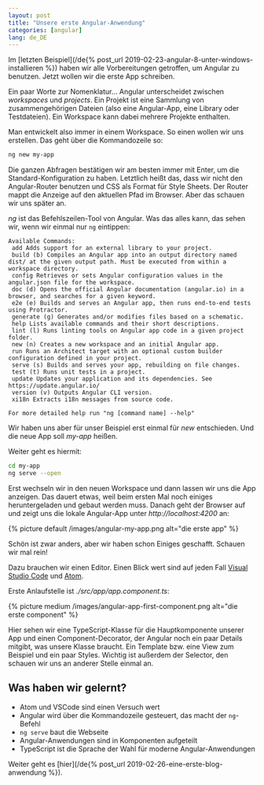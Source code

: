 ```yaml
---
layout: post
title: "Unsere erste Angular-Anwendung"
categories: [angular]
lang: de_DE
---
```


Im [letzten Beispiel](/de{% post_url 2019-02-23-angular-8-unter-windows-installieren %}) haben wir alle Vorbereitungen getroffen, um Angular zu benutzen. Jetzt wollen wir die erste App schreiben.

<!--more-->

Ein paar Worte zur Nomenklatur... Angular unterscheidet zwischen _workspaces_ und _projects_. Ein Projekt ist eine Sammlung von zusammengehörigen Dateien (also eine Angular-App, eine Library oder Testdateien). Ein Workspace kann dabei mehrere Projekte enthalten.

Man entwickelt also immer in einem Workspace. So einen wollen wir uns erstellen. Das geht über die Kommandozeile so:

```bash
ng new my-app
```

Die ganzen Abfragen bestätigen wir am besten immer mit Enter, um die Standard-Konfiguration zu haben. Letztlich heißt das, dass wir nicht den Angular-Router benutzen und CSS als Format für Style Sheets. Der Router mappt die Anzeige auf den aktuellen Pfad im Browser. Aber das schauen wir uns später an.

_ng_ ist das Befehlszeilen-Tool von Angular. Was das alles kann, das sehen wir, wenn wir einmal nur ```ng``` eintippen:

```
Available Commands:
 add Adds support for an external library to your project.
 build (b) Compiles an Angular app into an output directory named dist/ at the given output path. Must be executed from within a workspace directory.
 config Retrieves or sets Angular configuration values in the angular.json file for the workspace.
 doc (d) Opens the official Angular documentation (angular.io) in a browser, and searches for a given keyword.
 e2e (e) Builds and serves an Angular app, then runs end-to-end tests using Protractor.
 generate (g) Generates and/or modifies files based on a schematic.
 help Lists available commands and their short descriptions.
 lint (l) Runs linting tools on Angular app code in a given project folder.
 new (n) Creates a new workspace and an initial Angular app.
 run Runs an Architect target with an optional custom builder configuration defined in your project.
 serve (s) Builds and serves your app, rebuilding on file changes.
 test (t) Runs unit tests in a project.
 update Updates your application and its dependencies. See https://update.angular.io/
 version (v) Outputs Angular CLI version.
 xi18n Extracts i18n messages from source code.

For more detailed help run "ng [command name] --help"
```

Wir haben uns aber für unser Beispiel erst einmal für _new_ entschieden. Und die neue App soll _my-app_ heißen.

Weiter geht es hiermit:

```bash
cd my-app
ng serve --open
```

Erst wechseln wir in den neuen Workspace und dann lassen wir uns die App anzeigen. Das dauert etwas, weil beim ersten Mal noch einiges heruntergeladen und gebaut werden muss. Danach geht der Browser auf und zeigt uns die lokale Angular-App unter _http://localhost:4200_ an:

{% picture default /images/angular-my-app.png alt="die erste app" %}

Schön ist zwar anders, aber wir haben schon Einiges geschafft. Schauen wir mal rein!

Dazu brauchen wir einen Editor. Einen Blick wert sind auf jeden Fall [Visual Studio Code](https://code.visualstudio.com) und [Atom](https://atom.io).

Erste Anlaufstelle ist _./src/app/app.component.ts_:

{% picture medium /images/angular-app-first-component.png alt="die erste component" %}

Hier sehen wir eine TypeScript-Klasse für die Hauptkomponente unserer App und einen Component-Decorator, der Angular noch ein paar Details mitgibt, was unsere Klasse braucht. Ein Template bzw. eine View zum Beispiel und ein paar Styles. Wichtig ist außerdem der Selector, den schauen wir uns an anderer Stelle einmal an.

## Was haben wir gelernt?

- Atom und VSCode sind einen Versuch wert
- Angular wird über die Kommandozeile gesteuert, das macht der ``ng``-Befehl
- ``ng serve`` baut die Webseite
- Angular-Anwendungen sind in Komponenten aufgeteilt
- TypeScript ist die Sprache der Wahl für moderne Angular-Anwendungen

Weiter geht es [hier](/de{% post_url 2019-02-26-eine-erste-blog-anwendung %}).
